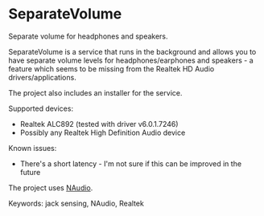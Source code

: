 # SeparateVolume
Separate volume for headphones and speakers.

SeparateVolume is a service that runs in the background and allows you to have separate volume levels for headphones/earphones and speakers - a feature which seems to be missing from the Realtek HD Audio drivers/applications.

The project also includes an installer for the service.

Supported devices:
* Realtek ALC892 (tested with driver v6.0.1.7246)
* Possibly any Realtek High Definition Audio device

Known issues:
* There's a short latency - I'm not sure if this can be improved in the future

The project uses [NAudio](https://github.com/naudio/NAudio).

Keywords: jack sensing, NAudio, Realtek
